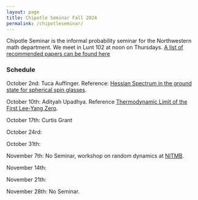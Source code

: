 ```yaml
---
layout: page
title: Chipotle Seminar Fall 2024
permalink: /chipotleseminar/
---
```


Chipotle Seminar is the informal probability seminar for the Northwestern math department. We meet in Lunt 102 at noon on Thursdays. 
[A list of recommended papers can be found here](https://drive.google.com/drive/folders/1SgrFx4xFzsO_y8zJdIfwm8mqUqwhj9FA?usp=sharing)

### Schedule 

October 2nd: Tuca Auffinger. Reference: [Hessian Spectrum in the ground state for spherical spin glasses](https://arxiv.org/abs/2409.15728). 

October 10th: Adityah Upadhya. Reference [Thermodynamic Limit of the First Lee-Yang Zero](https://arxiv.org/abs/2210.03602).

October 17th: Curtis Grant 

October 24rd: 

October 31th: 

November 7th: No Seminar, workshop on random dynamics at [NITMB](https://www.nitmb.org/random-dynamical-systems). 

November 14th: 

November 21th: 

November 28th: No Seminar. 
